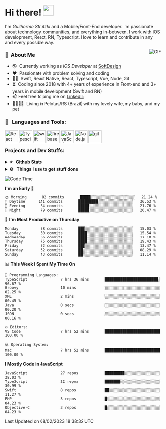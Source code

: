 # Hi there! <img src="https://github.com/TheDudeThatCode/TheDudeThatCode/blob/master/Assets/Hi.gif" width="34px" height="34px">

I'm _Guilherme Strutzki_ and a Mobile/Front-End developer. I'm passionate about technology, communities, and everything in-between. I work with iOS development, React, RN, Typescript. I love to learn and contribute in any and every possible way. 

<img align="right" alt="GIF" src="https://spotify-github-profile.vercel.app/api/view?uid=22gkdonhf4okms5x5dsdjx7sy&cover_image=true&theme=default&bar_color=09ff00&bar_color_cover=false"/>

### :space_invader: &nbsp;About Me
- :earth_americas:&nbsp; Currently working as _iOS Developer_ at [SoftDesign](https://softdesign.com.br/)
- :heart: &nbsp;Passionate with problem solving and coding
- :technologist: &nbsp;Swift, React Native, React, Typescript, Vue, Node, Git
- :hourglass_flowing_sand: &nbsp;Coding since 2018 with 4+ years of experience in Front-end and 3+ years in mobile development (Swift and RN)
- 📫  Feel free to ping me on [LinkedIn](https://www.linkedin.com/in/guilherme-strutzki/)
- :family_man_woman_girl_girl: &nbsp;Living in Pelotas/RS (Brazil) with my lovely wife, my baby, and my pet

### 🔨 &nbsp; Languages and Tools:
<a href="https://reactjs.org/" target="_blank"> <img align="left" alt="React" height ="42px" src="https://raw.githubusercontent.com/rahul-jha98/github_readme_icons/main/language_and_tools/square/react/react.svg"></a>
<a href="https://www.typescriptlang.org/" target="_blank"><img align="left" alt="Typescirpt" height ="42px" src="https://raw.githubusercontent.com/rahul-jha98/github_readme_icons/main/language_and_tools/square/typescript/typescript.svg"></a>
<a href="https://developer.apple.com/swift/" target="_blank"> <img align="left" src="https://raw.githubusercontent.com/rahul-jha98/github_readme_icons/main/language_and_tools/square/swift/swift.svg" alt="swift" height="42px"/> </a> 
<a href="https://firebase.google.com/" target="_blank"> <img align="left" src="https://raw.githubusercontent.com/rahul-jha98/github_readme_icons/main/language_and_tools/square/firebase/firebase.svg" alt="firebase" height ="42px"/> </a>
<a href="https://developer.mozilla.org/en-US/docs/Web/JavaScript" target="_blank"> <img align="left" alt="JavaScript" height ="42px"  src="https://raw.githubusercontent.com/rahul-jha98/github_readme_icons/main/language_and_tools/square/javascript/javascript.svg"> </a>
<a href="https://nodejs.org" target="_blank"><img align="left" alt="Node.js" height ="42px" src="https://raw.githubusercontent.com/rahul-jha98/github_readme_icons/main/language_and_tools/square/node/node.svg"></a>
<a href="https://git-scm.com/" target="_blank"> <img src="https://raw.githubusercontent.com/rahul-jha98/github_readme_icons/main/language_and_tools/square/git-scm/git-scm.svg" align="left" alt="git" height='42px'/> </a> </br></br>


### Projects and Dev Stuffs:

<details>	
  <summary><b>⭐ &nbsp; Github Stats</b></summary>
  <br />
  <img src="https://github-readme-stats.vercel.app/api?username=guistrutzki&show_icons=true&theme=tokyonight"/>
</details>
 
<details>	
  <br />
  <summary><b>⚙️ &nbsp; Things I use to get stuff done</b></summary>
  	<ul>
  	    <li><b>OS:</b> macOS Big Sur 11.2</li>
	    <li><b>Laptop: </b> MacBook Pro (i7, Mid 2014)</li>
  	    <li><b>Browser: </b> Chrome</li>
	    <li><b>Terminal: </b> ZSH: Oh My Zsh</li>
	    <li><b>Code Editor:</b> VScode, XCode and Android Studio</li>
	    <li><b>To Stay Updated:</b> Twitter, Youtube and Instagram.</li>
	</ul>	
</details>

<!--START_SECTION:waka-->
![Code Time](http://img.shields.io/badge/Code%20Time-1%2C232%20hrs%2058%20mins-blue)

**I'm an Early 🐤** 

```text
🌞 Morning       82 commits       █████░░░░░░░░░░░░░░░░░░░░   21.24 % 
🌆 Daytime      141 commits       █████████░░░░░░░░░░░░░░░░   36.53 % 
🌃 Evening       84 commits       █████░░░░░░░░░░░░░░░░░░░░   21.76 % 
🌙 Night         79 commits       █████░░░░░░░░░░░░░░░░░░░░   20.47 % 

```
📅 **I'm Most Productive on Thursday** 

```text
Monday          58 commits       ███░░░░░░░░░░░░░░░░░░░░░░   15.03 % 
Tuesday         60 commits       ████░░░░░░░░░░░░░░░░░░░░░   15.54 % 
Wednesday       66 commits       ████░░░░░░░░░░░░░░░░░░░░░   17.10 % 
Thursday        75 commits       ████░░░░░░░░░░░░░░░░░░░░░   19.43 % 
Friday          52 commits       ███░░░░░░░░░░░░░░░░░░░░░░   13.47 % 
Saturday        32 commits       ██░░░░░░░░░░░░░░░░░░░░░░░   08.29 % 
Sunday          43 commits       ██░░░░░░░░░░░░░░░░░░░░░░░   11.14 % 

```


📊 **This Week I Spent My Time On** 

```text
💬 Programming Languages: 
TypeScript               7 hrs 36 mins       ████████████████████████░   96.67 % 
Groovy                   10 mins             ░░░░░░░░░░░░░░░░░░░░░░░░░   02.25 % 
XML                      2 mins              ░░░░░░░░░░░░░░░░░░░░░░░░░   00.45 % 
Java                     0 secs              ░░░░░░░░░░░░░░░░░░░░░░░░░   00.20 % 
JSON                     0 secs              ░░░░░░░░░░░░░░░░░░░░░░░░░   00.16 % 

🔥 Editors: 
VS Code                  7 hrs 52 mins       █████████████████████████   100.00 % 

💻 Operating System: 
Mac                      7 hrs 52 mins       █████████████████████████   100.00 % 

```

**I Mostly Code in JavaScript** 

```text
JavaScript               27 repos            █████████░░░░░░░░░░░░░░░░   38.03 % 
TypeScript               22 repos            ███████░░░░░░░░░░░░░░░░░░   30.99 % 
Swift                    8 repos             ██░░░░░░░░░░░░░░░░░░░░░░░   11.27 % 
PHP                      3 repos             █░░░░░░░░░░░░░░░░░░░░░░░░   04.23 % 
Objective-C              3 repos             █░░░░░░░░░░░░░░░░░░░░░░░░   04.23 % 

```



 Last Updated on 08/02/2023 18:38:32 UTC
<!--END_SECTION:waka-->
